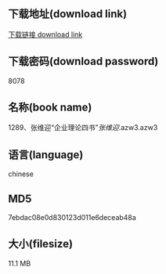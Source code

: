 ## 下载地址(download link)
[下载链接 download link](https://voluble-croquembouche-d321dc.netlify.app/?s=1289%E3%80%81%E5%BC%A0%E7%BB%B4%E8%BF%8E%E2%80%9C%E4%BC%81%E4%B8%9A%E7%90%86%E8%AE%BA%E5%9B%9B%E4%B9%A6%E2%80%9D_%E5%BC%A0%E7%BB%B4%E8%BF%8E_.azw3)

## 下载密码(download password)
8078

## 名称(book name)
1289、张维迎“企业理论四书”_张维迎_.azw3.azw3

## 语言(language)
chinese

## MD5
7ebdac08e0d830123d011e6deceab48a

## 大小(filesize)
11.1 MB
